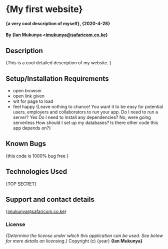 # {My first website}
#### {a very cool description of myself}, {2020-4-28}
#### By **{Ian Mukunya <imukunya@safaricom.co.ke}**
## Description
{This is a cool detailed description of my website. }
## Setup/Installation Requirements
* open browser
* open link given
* wit for page to load
* feel happy
{Leave nothing to chance! You want it to be easy for potential users, employers and collaborators to run your app. Do I need to run a server? Yes Do I need to install any dependencies? No, were going serverless How should I set up my databases? Is there other code this app depends on?}
## Known Bugs
{this code is 1000% bug free }
## Technologies Used
{TOP SECRET}
## Support and contact details
{imukunya@safaricom.co.ke}
### License
*{Determine the license under which this application can be used.  See below for more details on licensing.}*
Copyright (c) {year} **{Ian Mukunya}**
